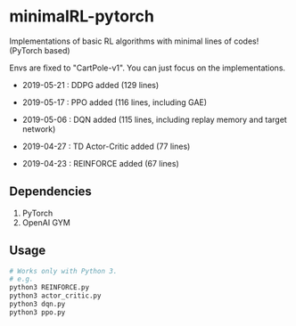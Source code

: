 # minimalRL-pytorch

Implementations of basic RL algorithms with minimal lines of codes! (PyTorch based)

Envs are fixed to "CartPole-v1". You can just focus on the implementations.

* 2019-05-21 : DDPG added (129 lines)

* 2019-05-17 : PPO added (116 lines,  including GAE)

* 2019-05-06 : DQN added (115 lines,  including replay memory and target network)

* 2019-04-27 : TD Actor-Critic added (77 lines)

* 2019-04-23 : REINFORCE added (67 lines)





## Dependencies
1. PyTorch
2. OpenAI GYM

## Usage
```bash
# Works only with Python 3.
# e.g.
python3 REINFORCE.py
python3 actor_critic.py
python3 dqn.py
python3 ppo.py
```
